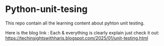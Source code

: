 # Python-unit-tesing
This repo contain all the learning content about pyhton unit testing. 


Here is the blog link : 
Each & everything is clearly explain just check it out: 
https://techinsightswithharis.blogspot.com/2025/01/unit-testing.html

